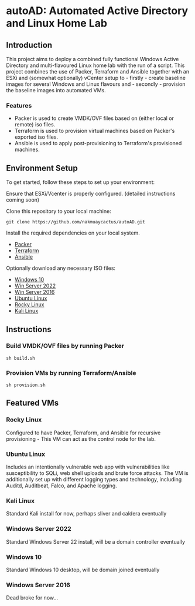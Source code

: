 # autoAD: Automated Active Directory and Linux Home Lab

## Introduction

This project aims to deploy a combined fully functional Windows Active Directory and multi-flavoured Linux home lab with the run of a script. This project combines the use of Packer, Terraform and Ansible together with an ESXi and (somewhat optionally) vCenter setup to - firstly - create baseline images for several Windows and Linux flavours and - secondly - provision the baseline images into automated VMs.

### Features

- Packer is used to create VMDK/OVF files based on (either local or remote) iso files.
- Terraform is used to provision virtual machines based on Packer's exported iso files.
- Ansible is used to apply post-provisioning to Terraform's provisioned machines.

## Environment Setup

To get started, follow these steps to set up your environment:

Ensure that ESXi/Vcenter is properly configured. (detailed instructions coming soon)

Clone this repository to your local machine:

    git clone https://github.com/nakmuaycactus/autoAD.git

Install the required dependencies on your local system.

- [Packer](https://developer.hashicorp.com/packer/tutorials/docker-get-started/get-started-install-cli)
- [Terraform](https://developer.hashicorp.com/terraform/tutorials/aws-get-started/install-cli)
- [Ansible](https://docs.ansible.com/ansible/latest/installation_guide/intro_installation.html)
    
Optionally download any necessary ISO files:

- [Windows 10](https://www.microsoft.com/en-au/software-download/windows10ISO)
- [Win Server 2022](https://info.microsoft.com/ww-landing-windows-server-2022.html)
- [Win Server 2016](https://info.microsoft.com/ww-landing-windows-server-2016.html)
- [Ubuntu Linux](https://releases.ubuntu.com/16.04/ubuntu-16.04.7-server-amd64.iso)
- [Rocky Linux](https://download.rockylinux.org/pub/rocky/9/isos/x86_64/Rocky-9.2-x86_64-dvd.iso)
- [Kali Linux](https://cdimage.kali.org/kali-2023.3/kali-linux-2023.3-installer-amd64.iso)

## Instructions

### Build VMDK/OVF files by running Packer
    sh build.sh

### Provision VMs by running Terraform/Ansible
    sh provision.sh

## Featured VMs

### Rocky Linux

Configured to have Packer, Terraform, and Ansible for recursive provisioning - This VM can act as the control node for the lab.

### Ubuntu Linux

Includes an intentionally vulnerable web app with vulnerabilities like susceptibility to SQLi, web shell uploads and brute force attacks. 
The VM is additionally set up with different logging types and technology, including Auditd, Auditbeat, Falco, and Apache logging.

### Kali Linux

Standard Kali install for now, perhaps sliver and caldera eventually

### Windows Server 2022

Standard Windows Server 22 install, will be a domain controller eventually

### Windows 10

Standard Windows 10 desktop, will be domain joined eventually

### Windows Server 2016

Dead broke for now...
